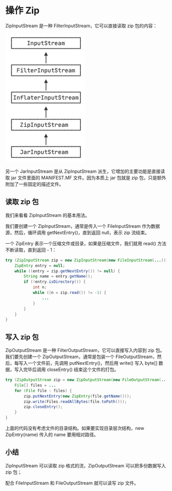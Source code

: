 # **操作 Zip**


ZipInputStream 是一种 FilterInputStream，它可以直接读取 zip 包的内容：

![20221123212717](assets/20221123212717.png)

另一个 JarInputStream 是从 ZipInputStream 派生，它增加的主要功能是直接读取 jar 文件里面的 MANIFEST.MF 文件。因为本质上 jar 包就是 zip 包，只是额外附加了一些固定的描述文件。



## 读取 zip 包

我们来看看 ZipInputStream 的基本用法。

我们要创建一个 ZipInputStream，通常是传入一个 FileInputStream 作为数据源，然后，循环调用 getNextEntry()，直到返回 null，表示 zip 流结束。

一个 ZipEntry 表示一个压缩文件或目录，如果是压缩文件，我们就用 read() 方法不断读取，直到返回 - 1：


```java
try (ZipInputStream zip = new ZipInputStream(new FileInputStream(...))) {
    ZipEntry entry = null;
    while ((entry = zip.getNextEntry()) != null) {
        String name = entry.getName();
        if (!entry.isDirectory()) {
            int n;
            while ((n = zip.read()) != -1) {
                ...
            }
        }
    }
}
```


## 写入 zip 包

ZipOutputStream 是一种 FilterOutputStream，它可以直接写入内容到 zip 包。我们要先创建一个 ZipOutputStream，通常是包装一个 FileOutputStream，然后，每写入一个文件前，先调用 putNextEntry()，然后用 write() 写入 byte[] 数据，写入完毕后调用 closeEntry() 结束这个文件的打包。


```java
try (ZipOutputStream zip = new ZipOutputStream(new FileOutputStream(...))) {
    File[] files = ...
    for (File file : files) {
        zip.putNextEntry(new ZipEntry(file.getName()));
        zip.write(Files.readAllBytes(file.toPath()));
        zip.closeEntry();
    }
}
```


上面的代码没有考虑文件的目录结构。如果要实现目录层次结构，new ZipEntry(name) 传入的 name 要用相对路径。


## 小结

ZipInputStream 可以读取 zip 格式的流，ZipOutputStream 可以把多份数据写入 zip 包；

配合 FileInputStream 和 FileOutputStream 就可以读写 zip 文件。


